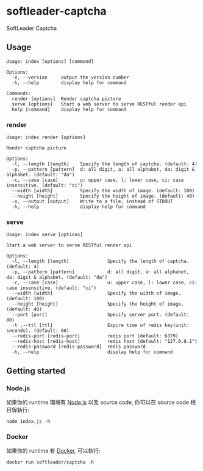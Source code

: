 # softleader-captcha
SoftLeader Captcha

## Usage

```shell
Usage: index [options] [command]

Options:
  -V, --version     output the version number
  -h, --help        display help for command

Commands:
  render [options]  Render captcha picture
  serve [options]   Start a web server to serve RESTful render api
  help [command]    display help for command
```

### render

```shell
Usage: index render [options]

Render captcha picture

Options:
  -l, --length [length]    Specify the length of captcha. (default: 4)
  -p, --pattern [pattern]  d: all digit, a: all alphabet, da: digit & alphabet. (default: "da")
  -c, --case [case]        u: upper case, l: lower case, ci: case insensitive. (default: "ci")
  --width [width]          Specify the width of image. (default: 100)
  --height [height]        Specify the height of image. (default: 40)
  -o, --output [output]    Write to a file, instead of STDOUT
  -h, --help               display help for command
```

### serve

```shell
Usage: index serve [options]

Start a web server to serve RESTful render api

Options:
  -l, --length [length]              Specify the length of captcha. (default: 4)
  -p, --pattern [pattern]            d: all digit, a: all alphabet, da: digit & alphabet. (default: "da")
  -c, --case [case]                  u: upper case, l: lower case, ci: case insensitive. (default: "ci")
  --width [width]                    Specify the width of image. (default: 100)
  --height [height]                  Specify the height of image. (default: 40)
  --port [port]                      Specify server port. (default: 80)
  -t ,--ttl [ttl]                    Expire time of redis key(unit: seconds). (default: 60)
  --redis-port [redis-port]          redis port (default: 6379)
  --redis-host [redis-host]          redis host (default: "127.0.0.1")
  --redis-password [redis-password]  redis password
  -h, --help                         display help for command
```

## Getting started

### Node.js

如果你的 runtime 環境有 [Node.js](https://nodejs.org/en/) 以及 source code, 你可以在 source code 根目錄執行:

```shell
node index.js -h
```

### Docker

如果你的 runtime 有 [Docker](https://www.docker.com/), 可以執行:

```shell
docker run softleader/captcha -h
```
